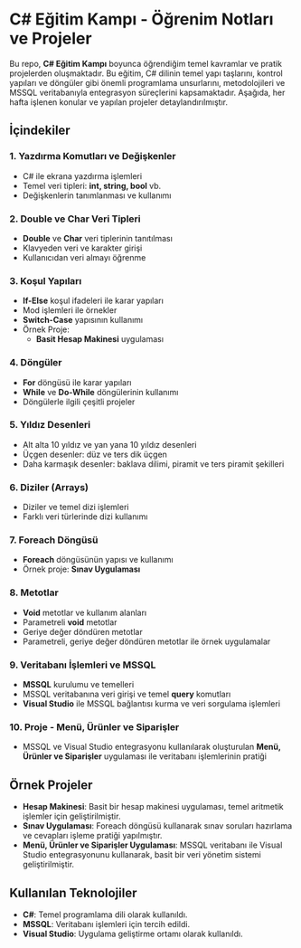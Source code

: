 # C# Eğitim Kampı - Öğrenim Notları ve Projeler

Bu repo, **C# Eğitim Kampı** boyunca öğrendiğim temel kavramlar ve pratik projelerden oluşmaktadır. Bu eğitim, C# dilinin temel yapı taşlarını, kontrol yapıları ve döngüler gibi önemli programlama unsurlarını, metodolojileri ve MSSQL veritabanıyla entegrasyon süreçlerini kapsamaktadır. Aşağıda, her hafta işlenen konular ve yapılan projeler detaylandırılmıştır.

## İçindekiler

### 1. Yazdırma Komutları ve Değişkenler
- C# ile ekrana yazdırma işlemleri
- Temel veri tipleri: **int, string, bool** vb.
- Değişkenlerin tanımlanması ve kullanımı

### 2. Double ve Char Veri Tipleri
- **Double** ve **Char** veri tiplerinin tanıtılması
- Klavyeden veri ve karakter girişi
- Kullanıcıdan veri almayı öğrenme

### 3. Koşul Yapıları
- **If-Else** koşul ifadeleri ile karar yapıları
- Mod işlemleri ile örnekler
- **Switch-Case** yapısının kullanımı
- Örnek Proje:
  - **Basit Hesap Makinesi** uygulaması

### 4. Döngüler
- **For** döngüsü ile karar yapıları
- **While** ve **Do-While** döngülerinin kullanımı
- Döngülerle ilgili çeşitli projeler

### 5. Yıldız Desenleri
- Alt alta 10 yıldız ve yan yana 10 yıldız desenleri
- Üçgen desenler: düz ve ters dik üçgen
- Daha karmaşık desenler: baklava dilimi, piramit ve ters piramit şekilleri

### 6. Diziler (Arrays)
- Diziler ve temel dizi işlemleri
- Farklı veri türlerinde dizi kullanımı

### 7. Foreach Döngüsü
- **Foreach** döngüsünün yapısı ve kullanımı
- Örnek proje: **Sınav Uygulaması**

### 8. Metotlar
- **Void** metotlar ve kullanım alanları
- Parametreli **void** metotlar
- Geriye değer döndüren metotlar
- Parametreli, geriye değer döndüren metotlar ile örnek uygulamalar

### 9. Veritabanı İşlemleri ve MSSQL
- **MSSQL** kurulumu ve temelleri
- MSSQL veritabanına veri girişi ve temel **query** komutları
- **Visual Studio** ile MSSQL bağlantısı kurma ve veri sorgulama işlemleri

### 10. Proje - Menü, Ürünler ve Siparişler
- MSSQL ve Visual Studio entegrasyonu kullanılarak oluşturulan **Menü, Ürünler ve Siparişler** uygulaması ile veritabanı işlemlerinin pratiği

## Örnek Projeler

- **Hesap Makinesi**: Basit bir hesap makinesi uygulaması, temel aritmetik işlemler için geliştirilmiştir.
- **Sınav Uygulaması**: Foreach döngüsü kullanarak sınav soruları hazırlama ve cevapları işleme pratiği yapılmıştır.
- **Menü, Ürünler ve Siparişler Uygulaması**: MSSQL veritabanı ile Visual Studio entegrasyonunu kullanarak, basit bir veri yönetim sistemi geliştirilmiştir.

## Kullanılan Teknolojiler
- **C#**: Temel programlama dili olarak kullanıldı.
- **MSSQL**: Veritabanı işlemleri için tercih edildi.
- **Visual Studio**: Uygulama geliştirme ortamı olarak kullanıldı.


